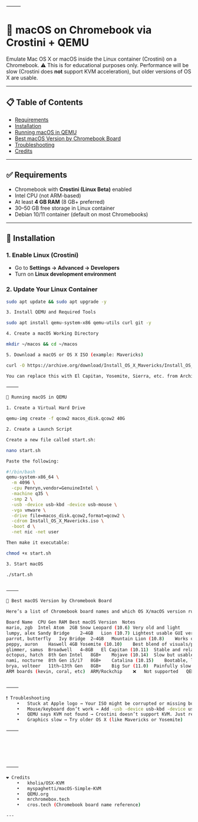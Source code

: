 


⸻


# 🍏 macOS on Chromebook via Crostini + QEMU

Emulate Mac OS X or macOS inside the Linux container (Crostini) on a Chromebook. ⚠️ This is for educational purposes only. Performance will be slow (Crostini does **not** support KVM acceleration), but older versions of OS X are usable.

---

## 📋 Table of Contents

- [Requirements](#requirements)
- [Installation](#installation)
- [Running macOS in QEMU](#running-macos-in-qemu)
- [Best macOS Version by Chromebook Board](#best-macos-version-by-chromebook-board)
- [Troubleshooting](#troubleshooting)
- [Credits](#credits)

---

## ✅ Requirements

- Chromebook with **Crostini (Linux Beta)** enabled
- Intel CPU (not ARM-based)
- At least **4 GB RAM** (8 GB+ preferred)
- 30–50 GB free storage in Linux container
- Debian 10/11 container (default on most Chromebooks)

---

## 🧱 Installation

### 1. Enable Linux (Crostini)

- Go to **Settings → Advanced → Developers**
- Turn on **Linux development environment**

### 2. Update Your Linux Container

```bash
sudo apt update && sudo apt upgrade -y

3. Install QEMU and Required Tools

sudo apt install qemu-system-x86 qemu-utils curl git -y

4. Create a macOS Working Directory

mkdir ~/macos && cd ~/macos

5. Download a macOS or OS X ISO (example: Mavericks)

curl -O https://archive.org/download/Install_OS_X_Mavericks/Install_OS_X_Mavericks.iso

You can replace this with El Capitan, Yosemite, Sierra, etc. from Archive.org or other sources.

⸻

🚀 Running macOS in QEMU

1. Create a Virtual Hard Drive

qemu-img create -f qcow2 macos_disk.qcow2 40G

2. Create a Launch Script

Create a new file called start.sh:

nano start.sh

Paste the following:

#!/bin/bash
qemu-system-x86_64 \
  -m 4096 \
  -cpu Penryn,vendor=GenuineIntel \
  -machine q35 \
  -smp 2 \
  -usb -device usb-kbd -device usb-mouse \
  -vga vmware \
  -drive file=macos_disk.qcow2,format=qcow2 \
  -cdrom Install_OS_X_Mavericks.iso \
  -boot d \
  -net nic -net user

Then make it executable:

chmod +x start.sh

3. Start macOS

./start.sh


⸻

🧠 Best macOS Version by Chromebook Board

Here’s a list of Chromebook board names and which OS X/macOS version runs best:

Board Name	CPU Gen	RAM	Best macOS Version	Notes
mario, zgb	Intel Atom	2GB	Snow Leopard (10.6)	Very old and light
lumpy, alex	Sandy Bridge	2–4GB	Lion (10.7)	Lightest usable GUI version
parrot, butterfly	Ivy Bridge	2–4GB	Mountain Lion (10.8)	Works okay
peppy, auron	Haswell	4GB	Yosemite (10.10)	Best blend of visuals/performance
glimmer, samus	Broadwell	4–8GB	El Capitan (10.11)	Stable and relatively smooth
octopus, hatch	8th Gen Intel	8GB+	Mojave (10.14)	Slow but usable
nami, nocturne	8th Gen i5/i7	8GB+	Catalina (10.15)	Bootable, laggy GUI
brya, volteer	11th–13th Gen	8GB+	Big Sur (11.0)	Painfully slow without KVM
ARM boards (kevin, coral, etc)	ARM/Rockchip	❌	Not supported	QEMU requires Intel x86 CPU


⸻

❗ Troubleshooting
	•	Stuck at Apple logo → Your ISO might be corrupted or missing boot files
	•	Mouse/keyboard don’t work → Add -usb -device usb-kbd -device usb-mouse
	•	QEMU says KVM not found → Crostini doesn’t support KVM. Just remove -enable-kvm
	•	Graphics slow → Try older OS X (like Mavericks or Yosemite)

⸻






⸻

❤️ Credits
	•	kholia/OSX-KVM
	•	myspaghetti/macOS-Simple-KVM
	•	QEMU.org
	•	mrchromebox.tech
	•	cros.tech (Chromebook board name reference)

---

